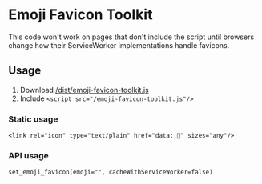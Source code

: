 # Emoji Favicon Toolkit

This code won't work on pages that don't include the script until browsers change how their ServiceWorker implementations handle favicons.

## Usage

1. Download [/dist/emoji-favicon-toolkit.js](https://raw.githubusercontent.com/eligrey/emoji-favicon-toolkit/master/dist/emoji-favicon-toolkit.js)
2. Include `<script src="/emoji-favicon-toolkit.js"/>`

### Static usage

    <link rel="icon" type="text/plain" href="data:,🍔" sizes="any"/>

### API usage

    set_emoji_favicon(emoji="", cacheWithServiceWorker=false)

